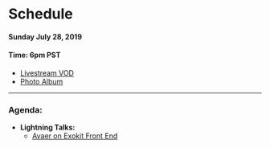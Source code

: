 # Schedule

#### Sunday July 28, 2019
#### **Time:** 6pm PST

- [Livestream VOD](https://youtu.be/Yoi0SZ3A--4)
- [Photo Album](https://imgur.com/a/P5qg1A0)

-------------------------------------------


### **Agenda:**

 - **Lightning Talks:**
   - [Avaer on Exokit Front End](https://youtu.be/8SU82QMbqno)
